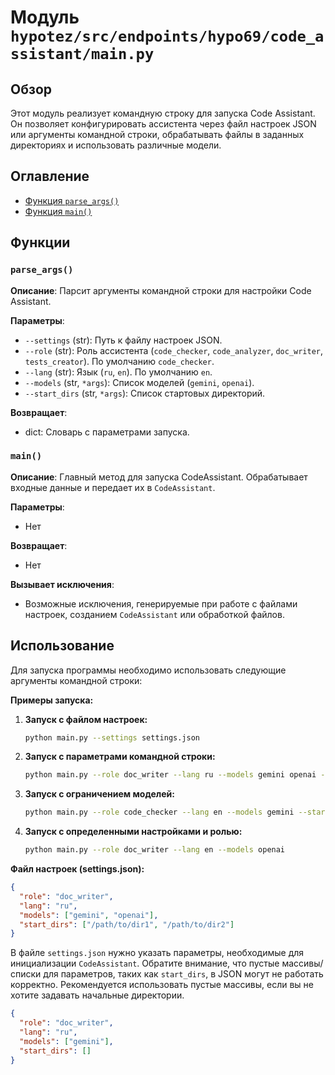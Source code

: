 # Модуль `hypotez/src/endpoints/hypo69/code_assistant/main.py`

## Обзор

Этот модуль реализует командную строку для запуска Code Assistant.  Он позволяет конфигурировать ассистента через файл настроек JSON или аргументы командной строки, обрабатывать файлы в заданных директориях и использовать различные модели.

## Оглавление

- [Функция `parse_args()`](#функция-parse_args)
- [Функция `main()`](#функция-main)


## Функции

### `parse_args()`

**Описание**: Парсит аргументы командной строки для настройки Code Assistant.

**Параметры**:
-  `--settings` (str): Путь к файлу настроек JSON.
- `--role` (str): Роль ассистента (`code_checker`, `code_analyzer`, `doc_writer`, `tests_creator`). По умолчанию `code_checker`.
- `--lang` (str): Язык (`ru`, `en`). По умолчанию `en`.
- `--models` (str, `*args`): Список моделей (`gemini`, `openai`).
- `--start_dirs` (str, `*args`): Список стартовых директорий.

**Возвращает**:
- dict: Словарь с параметрами запуска.


### `main()`

**Описание**: Главный метод для запуска CodeAssistant. Обрабатывает входные данные и передает их в `CodeAssistant`.

**Параметры**:
- Нет

**Возвращает**:
- Нет

**Вызывает исключения**:
- Возможные исключения, генерируемые при работе с файлами настроек, созданием `CodeAssistant` или обработкой файлов.


## Использование

Для запуска программы необходимо использовать следующие аргументы командной строки:

**Примеры запуска:**

1. **Запуск с файлом настроек:**
   ```bash
   python main.py --settings settings.json
   ```

2. **Запуск с параметрами командной строки:**
   ```bash
   python main.py --role doc_writer --lang ru --models gemini openai --start_dirs /path/to/dir1 /path/to/dir2
   ```

3. **Запуск с ограничением моделей:**
   ```bash
   python main.py --role code_checker --lang en --models gemini --start_dirs /path/to/dir
   ```

4. **Запуск с определенными настройками и ролью:**
   ```bash
   python main.py --role doc_writer --lang en --models openai
   ```

**Файл настроек (settings.json):**

```json
{
  "role": "doc_writer",
  "lang": "ru",
  "models": ["gemini", "openai"],
  "start_dirs": ["/path/to/dir1", "/path/to/dir2"]
}
```

В файле `settings.json` нужно указать параметры, необходимые для инициализации `CodeAssistant`.  Обратите внимание, что пустые массивы/списки для параметров, таких как `start_dirs`, в JSON могут не работать корректно. Рекомендуется использовать пустые массивы, если вы не хотите задавать начальные директории.

```json
{
  "role": "doc_writer",
  "lang": "ru",
  "models": ["gemini"],
  "start_dirs": [] 
}
```
